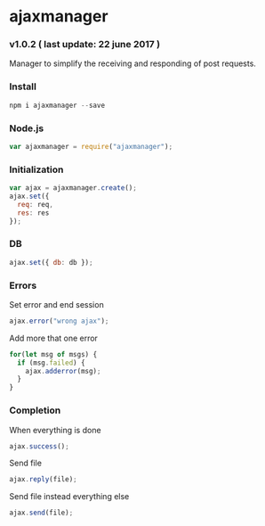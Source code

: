 # ajaxmanager
### v1.0.2 ( last update: 22 june 2017 )

Manager to simplify the receiving and responding of post requests.

### Install
```javascript
npm i ajaxmanager --save
```

### Node.js
```javascript
var ajaxmanager = require("ajaxmanager");
```

### Initialization
```javascript
var ajax = ajaxmanager.create();
ajax.set({
  req: req,
  res: res
});
```

### DB
```javascript
ajax.set({ db: db });
```

### Errors
Set error and end session
```javascript
ajax.error("wrong ajax");
```

Add more that one error
```javascript
for(let msg of msgs) {
  if (msg.failed) {
    ajax.adderror(msg);
  }
}
```

### Completion
When everything is done
```javascript
ajax.success();
```

Send file
```javascript
ajax.reply(file);
```

Send file instead everything else
```javascript
ajax.send(file);
```